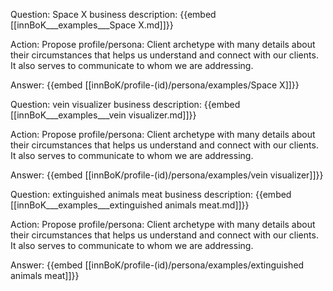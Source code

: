 Question: Space X business description:
{{embed [[innBoK___examples___Space X.md]]}}

Action: Propose profile/persona: Client archetype with many details about their circumstances that helps us understand and connect with our clients. It also serves to communicate to whom we are addressing.

Answer:
{{embed [[innBoK/profile-(id)/persona/examples/Space X]]}}

Question: vein visualizer business description:
{{embed [[innBoK___examples___vein visualizer.md]]}}

Action: Propose profile/persona: Client archetype with many details about their circumstances that helps us understand and connect with our clients. It also serves to communicate to whom we are addressing.

Answer:
{{embed [[innBoK/profile-(id)/persona/examples/vein visualizer]]}}

Question: extinguished animals meat business description:
{{embed [[innBoK___examples___extinguished animals meat.md]]}}

Action: Propose profile/persona: Client archetype with many details about their circumstances that helps us understand and connect with our clients. It also serves to communicate to whom we are addressing.

Answer:
{{embed [[innBoK/profile-(id)/persona/examples/extinguished animals meat]]}}



